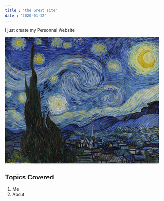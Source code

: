 ```yaml
---
title : "the Great site"
date : "2020-01-22"
---
```


I just create my Personnal Website

![](./van.jpg)

## Topics Covered
1. Me
2. About

